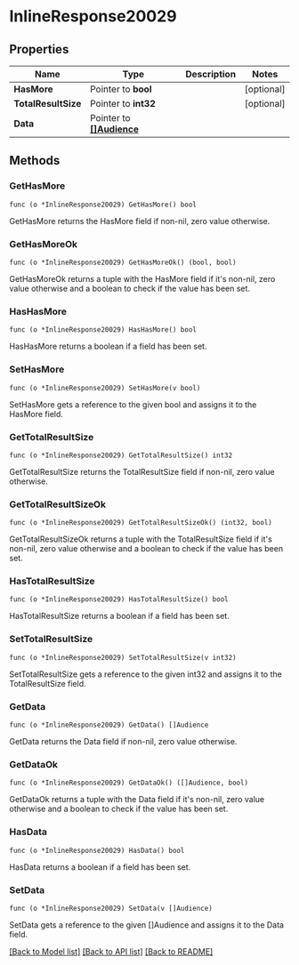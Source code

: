 # InlineResponse20029

## Properties

Name | Type | Description | Notes
------------ | ------------- | ------------- | -------------
**HasMore** | Pointer to **bool** |  | [optional] 
**TotalResultSize** | Pointer to **int32** |  | [optional] 
**Data** | Pointer to [**[]Audience**](Audience.md) |  | 

## Methods

### GetHasMore

`func (o *InlineResponse20029) GetHasMore() bool`

GetHasMore returns the HasMore field if non-nil, zero value otherwise.

### GetHasMoreOk

`func (o *InlineResponse20029) GetHasMoreOk() (bool, bool)`

GetHasMoreOk returns a tuple with the HasMore field if it's non-nil, zero value otherwise
and a boolean to check if the value has been set.

### HasHasMore

`func (o *InlineResponse20029) HasHasMore() bool`

HasHasMore returns a boolean if a field has been set.

### SetHasMore

`func (o *InlineResponse20029) SetHasMore(v bool)`

SetHasMore gets a reference to the given bool and assigns it to the HasMore field.

### GetTotalResultSize

`func (o *InlineResponse20029) GetTotalResultSize() int32`

GetTotalResultSize returns the TotalResultSize field if non-nil, zero value otherwise.

### GetTotalResultSizeOk

`func (o *InlineResponse20029) GetTotalResultSizeOk() (int32, bool)`

GetTotalResultSizeOk returns a tuple with the TotalResultSize field if it's non-nil, zero value otherwise
and a boolean to check if the value has been set.

### HasTotalResultSize

`func (o *InlineResponse20029) HasTotalResultSize() bool`

HasTotalResultSize returns a boolean if a field has been set.

### SetTotalResultSize

`func (o *InlineResponse20029) SetTotalResultSize(v int32)`

SetTotalResultSize gets a reference to the given int32 and assigns it to the TotalResultSize field.

### GetData

`func (o *InlineResponse20029) GetData() []Audience`

GetData returns the Data field if non-nil, zero value otherwise.

### GetDataOk

`func (o *InlineResponse20029) GetDataOk() ([]Audience, bool)`

GetDataOk returns a tuple with the Data field if it's non-nil, zero value otherwise
and a boolean to check if the value has been set.

### HasData

`func (o *InlineResponse20029) HasData() bool`

HasData returns a boolean if a field has been set.

### SetData

`func (o *InlineResponse20029) SetData(v []Audience)`

SetData gets a reference to the given []Audience and assigns it to the Data field.


[[Back to Model list]](../README.md#documentation-for-models) [[Back to API list]](../README.md#documentation-for-api-endpoints) [[Back to README]](../README.md)


